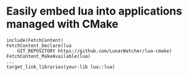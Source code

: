 # Easily embed lua into applications managed with CMake

```
include(FetchContent)
FetchContent_Declare(lua
    GIT_REPOSITORY https://github.com/LunarWatcher/lua-cmake)
FetchContent_MakeAvailable(lua)
...
target_link_libraries(your-lib lua::lua)
```
